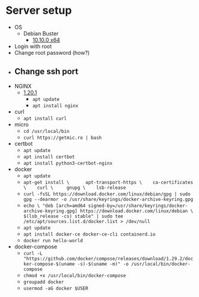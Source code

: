 # Server setup

- OS
    - Debian Buster
        - [10.10.0 x64](https://cdimage.debian.org/debian-cd/current/amd64/iso-cd/debian-10.10.0-amd64-netinst.iso)
- Login with root
- Change root password (how?)
- Change ssh port
    - 
- NGINX
    - [1.20.1](https://nginx.org/download/nginx-1.20.1.tar.gz)
        - `apt update`
        - `apt install nginx`
- curl
    - `apt install curl`
- micro
    - `cd /usr/local/bin`
    - `curl https://getmic.ro | bash`
- certbot
    - `apt update`
    - `apt install certbot`
    - `apt install python3-certbot-nginx`
- docker
    - `apt update`
    - `apt-get install \     
        apt-transport-https \   
        ca-certificates \   
        curl \    
        gnupg \   
        lsb-release`
    -  `curl -fsSL https://download.docker.com/linux/debian/gpg | sudo gpg --dearmor -o /usr/share/keyrings/docker-archive-keyring.gpg`
    - `echo \
  "deb [arch=amd64 signed-by=/usr/share/keyrings/docker-archive-keyring.gpg] https://download.docker.com/linux/debian \
  $(lsb_release -cs) stable" | sudo tee /etc/apt/sources.list.d/docker.list > /dev/null`
    - `apt update`
    - `apt install docker-ce docker-ce-cli containerd.io`
    - `docker run hello-world`
- docker-compose
    - `curl -L "https://github.com/docker/compose/releases/download/1.29.2/docker-compose-$(uname -s)-$(uname -m)" -o /usr/local/bin/docker-compose`
    - `chmod +x /usr/local/bin/docker-compose`
    - `groupadd docker`
    - `usermod -aG docker $USER`

